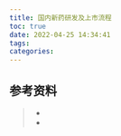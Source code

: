 ```yaml
---
title: 国内新药研发及上市流程
toc: true
date: 2022-04-25 14:34:41
tags:
categories:
---
```






## 参考资料
> - []()
> - []()
